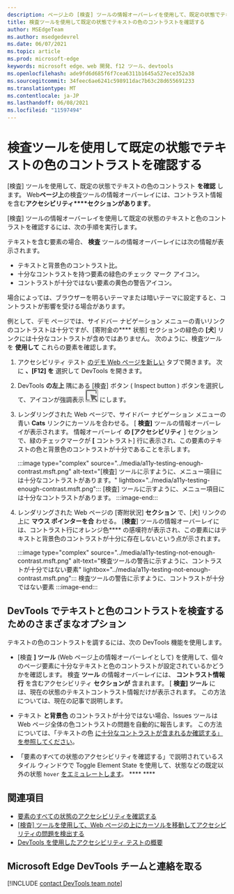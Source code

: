 ```yaml
---
description: ページ上の [検査] ツールの情報オーバーレイを使用して、既定の状態でテキストの色のコントラストを確認します。このオーバーレイには、コントラスト情報を含むアクセシビリティ セクションがあります。
title: 検査ツールを使用して既定の状態でテキストの色のコントラストを確認する
author: MSEdgeTeam
ms.author: msedgedevrel
ms.date: 06/07/2021
ms.topic: article
ms.prod: microsoft-edge
keywords: microsoft edge、web 開発、f12 ツール、devtools
ms.openlocfilehash: ade9fd6d685f6f7cea6311b1645a527ece352a38
ms.sourcegitcommit: 34feec6ae6241c598911dac7b63c28d655691233
ms.translationtype: MT
ms.contentlocale: ja-JP
ms.lasthandoff: 06/08/2021
ms.locfileid: "11597494"
---
```

# <a name="check-text-color-contrast-in-the-default-state-using-the-inspect-tool"></a>検査ツールを使用して既定の状態でテキストの色のコントラストを確認する

<!-- Inspect tool: information overlay: Accessibility section: Contrast row -->

[検査] ツールを使用して、既定の状態でテキストの色のコントラスト **を確認** します。  Web**ページ上**の検査ツールの情報オーバーレイには、コントラスト情報を含む**アクセシビリティ****セクションがあります**。

[検査] ツールの情報オーバーレイを使用して既定の状態のテキストと色のコントラストを確認するには、次の手順を実行します。

<!-- Inspect tool -->
テキストを含む要素の場合、 **検査** ツールの情報オーバーレイには次の情報が表示されます。
*  テキストと背景色のコントラスト比。
*  十分なコントラストを持つ要素の緑色のチェック マーク アイコン。
*  コントラストが十分ではない要素の黄色の警告アイコン。

場合によっては、ブラウザーを明るいテーマまたは暗いテーマに設定すると、コントラストが影響を受ける場合があります。

例として、デモ ページでは、サイドバー ナビゲーション メニューの青いリンクのコントラストは十分ですが、[寄附金の**** 状態] セクションの緑色の **[犬**] リンクには十分なコントラストが含めではありません。  次のように、検査ツールを **使用して** これらの要素を確認します。

1.  アクセシビリティ テスト [のデモ Web ページを新しい][DevToolsA11yErrorsDemopage] タブで開きます。 次に **、[F12] を** 選択して DevTools を開きます。

1.  DevTools **の左上** 隅にある [検査] ボタン \( Inspect button \) ボタンを選択して、アイコンが強調表示 ![ (青) ](../media/inspect-icon.msft.png) にします。

1.  レンダリングされた Web ページで、サイドバー ナビゲーション メニューの青い **Cats** リンクにカーソルを合わせる。  [ **検査]** ツールの情報オーバーレイが表示されます。  情報オーバーレイ **の [アクセシビリティ** ] セクションで、緑のチェックマークが **[** コントラスト] 行に表示され、この要素のテキストの色と背景色のコントラストが十分であることを示します。

    :::image type="complex" source="../media/a11y-testing-enough-contrast.msft.png" alt-text="[検査] ツールに示すように、メニュー項目には十分なコントラストがあります。" lightbox="../media/a11y-testing-enough-contrast.msft.png":::
        [検査] ツールに示すように、メニュー項目には十分なコントラストがあります。
    :::image-end:::

1.  レンダリングされた Web ページの [寄附状況] **セクション** で、[犬] リンクの上に **マウス ポインターを合** わせる。  [**検査**] ツールの情報オーバーレイには、コントラスト行にオレンジ色**** の感嘆符が表示され、この要素にはテキストと背景色のコントラストが十分に存在しないという点が示されます。

    :::image type="complex" source="../media/a11y-testing-not-enough-contrast.msft.png" alt-text="検査ツールの警告に示すように、コントラストが十分ではない要素" lightbox="../media/a11y-testing-not-enough-contrast.msft.png":::
        検査ツールの警告に示すように、コントラストが十分ではない要素
    :::image-end:::


## <a name="different-options-to-inspect-text-color-contrast-in-devtools"></a>DevTools でテキストと色のコントラストを検査するためのさまざまなオプション

テキストの色のコントラストを調するには、次の DevTools 機能を使用します。

*  [検査 **] ツール** (Web ページ上の情報オーバーレイとして) を使用して、個々のページ要素に十分なテキストと色のコントラストが設定されているかどうかを確認します。  検査 **ツール** の情報オーバーレイには、 **コントラスト情報行** を含むアクセシビリティ **セクションが** 含まれます。  [ **検査] ツール** には、現在の状態のテキストコントラスト情報だけが表示されます。  この方法については、現在の記事で説明します。

*  テキスト **と背景色** のコントラストが十分ではない場合、Issues ツールは Web ページ全体の色コントラストの問題を自動的に報告します。  この方法については、「テキストの色 [に十分なコントラストが含まれるか確認する」を参照してください](test-issues-tool.md#verify-that-text-colors-have-enough-contrast)。

*  「要素のすべての状態のアクセシビリティを確認する」で説明されているスタイル ウィンドウで Toggle Element State を使用して、状態などの既定以外の状態 `hover` [をエミュレートします](test-inspect-states.md)。 **** ****


## <a name="see-also"></a>関連項目

*  [要素のすべての状態のアクセシビリティを確認する][DevtoolsAccessibilityTestInspectStates]
*  [[検査] ツールを使用して、Web ページの上にカーソルを移動してアクセシビリティの問題を検出する](test-inspect-tool.md)
*  [DevTools を使用したアクセシビリティ テストの概要](accessibility-testing-in-devtools.md)


## <a name="getting-in-touch-with-the-microsoft-edge-devtools-team"></a>Microsoft Edge DevTools チームと連絡を取る  

[!INCLUDE [contact DevTools team note](../includes/contact-devtools-team-note.md)]  


<!-- links -->
[DevtoolsAccessibilityTestInspectStates]: test-inspect-states.md "要素のすべての状態のアクセシビリティを確認|Microsoft Docs"
[DevToolsA11yErrorsDemopage]: https://microsoftedge.github.io/DevToolsSamples/a11y-testing/page-with-errors.html "アクセシビリティテストのデモ web ページ |GitHub"
